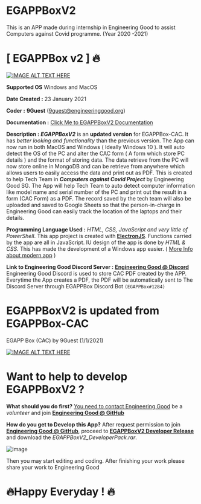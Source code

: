 # EGAPPBoxV2
This is an APP made during internship in Engineering Good to assist Computers against Covid programme. (Year 2020 -2021)

# [ EGAPPBox v2 ] 🔥

[![IMAGE ALT TEXT HERE](https://img.youtube.com/vi/XxHfZ3mssw4/0.jpg)](https://www.youtube.com/watch?v=XxHfZ3mssw4)

**Supported OS**
Windows and MacOS

**Date Created :**
23 January 2021

**Coder :**
**9Guest** (9guest@engineeringgood.org)

**Documentation :**
[Click Me to EGAPPBoxV2 Documentation](https://eg9guest.github.io/EGAPPBoxV2/documentation/)

**Description :**
***EGAPPBoxV2*** is an **updated version** for EGAPPBox-CAC. It has *better looking and functionality* than the previous version. The App can now run in both MacOS and Windows ( Ideally Windows 10 ). It will auto detect the OS of the PC and alter the CAC form ( A form which store PC details ) and the format of storing data. The data retrieve from the PC will now store online in MongoDB and can be retrieve from anywhere which allows users to easily access the data and print out as PDF. 
This is created to help Tech Team in ***Computers against Covid Project*** by Engineering Good SG. 
The App will help Tech Team to auto detect computer information like model name and serial number of the PC and print out the result in a form (CAC Form) as a PDF. 
The record saved by the tech team will also be uploaded and saved to Google Sheets so that the person-in-charge in Engineering Good can easily track the location of the laptops and their details.

**Programming Language Used :**
*HTML, CSS, JavaScript and very little of PowerShell*.
This app project is created with [**ElectronJS**](https://www.electronjs.org/).
Functions carried by the app are all in JavaScript. IU design of the app is done by *HTML & CSS*.
This has made the development of a Windows app easier. ( [More Info about modern app](https://docs.microsoft.com/en-us/archive/msdn-magazine/2013/february/modern-apps-create-windows-store-apps-with-html5-and-javascript) )

**Link to Engineering Good Discord Server :**
[**Engineering Good @ Discord**](https://discord.gg/4ctzGu5v4F)
Engineering Good Discord is used to store CAC PDF created by the APP. Everytime the App creates a PDF, the PDF will be automatically sent to The Discord Server through EGAPPBox Discord Bot `(EGAPPBox#1284)`

# EGAPPBoxV2 is updated from EGAPPBox-CAC

EGAPP Box (CAC) by 9Guest (1/1/2021)

[![IMAGE ALT TEXT HERE](https://img.youtube.com/vi/UYiEPgAkQiw/0.jpg)](https://www.youtube.com/watch?v=UYiEPgAkQiw)

# Want to help to develop EGAPPBoxV2 ?

**What should you do first?**
[You need to contact Engineering Good](https://engineeringgood.org/about/contact-us/) be a *volunteer* and join [**Engineering Good @ GitHub**](https://github.com/Engineering-Good) 

**How do you get to Develop this App?**
After request permission to join [**Engineering Good @ GitHub**](https://github.com/Engineering-Good), proceed to [**EGAPPBoxV2 Developer Release**](https://github.com/Engineering-Good/EGAPPBox-CAC/releases/tag/2.0.0) and download the *EGAPPBoxV2_DeveloperPack.rar*. 

![image](https://user-images.githubusercontent.com/71936949/105570670-ee00de80-5d85-11eb-8c5b-7478f0318778.png)

Then you may start editing and coding. After finishing your work please share your work to Engineering Good

# 🔥Happy Everyday ! 🔥
